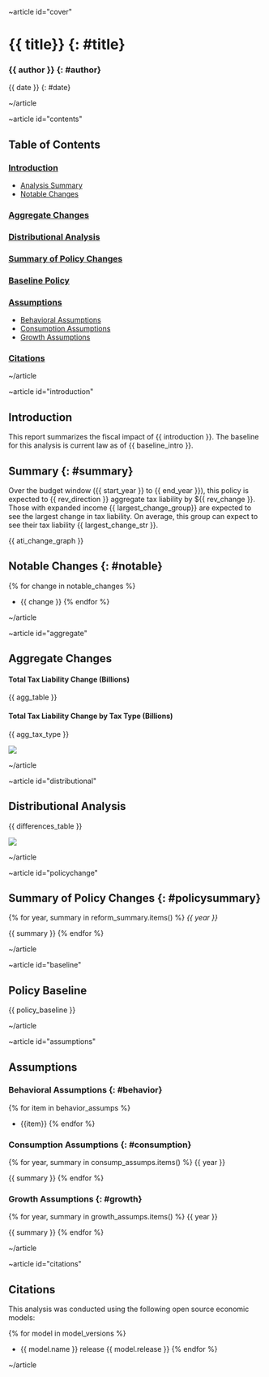 ~article id="cover"

# {{ title}} {: #title}

### {{ author }} {: #author}
{{ date }}
{: #date}

~/article

~article id="contents"

## Table of Contents

### [Introduction](#introduction)
* [Analysis Summary](#summary)
* [Notable Changes](#notable)
### [Aggregate Changes](#aggregate)
### [Distributional Analysis](#distributional)
### [Summary of Policy Changes](#policychange)
### [Baseline Policy](#baseline)
### [Assumptions](#assumptions)
* [Behavioral Assumptions](#behavior)
* [Consumption Assumptions](#consumption)
* [Growth Assumptions](#growth)
### [Citations](#citations)

~/article

~article id="introduction"

## Introduction

This report summarizes the fiscal impact of {{ introduction }}. The baseline for this analysis is current law as of {{ baseline_intro }}.

## Summary {: #summary}

Over the budget window  ({{ start_year }} to {{ end_year }}), this policy is expected to {{ rev_direction }} aggregate tax liability by ${{ rev_change }}. Those with expanded income {{ largest_change_group}} are expected to see the largest change in tax liability. On average, this group can expect to see their tax liability {{ largest_change_str }}.

{{ ati_change_graph }}

## Notable Changes {: #notable}

{% for change in notable_changes %}
* {{ change }}
{% endfor %}

~/article

~article id="aggregate"

## Aggregate Changes

#### Total Tax Liability Change (Billions)

{{ agg_table }}

#### Total Tax Liability Change by Tax Type (Billions)

{{ agg_tax_type }}

<img src="{{ agg_graph }}">

~/article

~article id="distributional"

## Distributional Analysis

{{ differences_table }}

<img src="{{ distribution_graph }}">

~/article

~article id="policychange"

## Summary of Policy Changes {: #policysummary}

{% for year, summary in reform_summary.items() %}
_{{ year }}_

{{ summary }}
{% endfor %}

~/article

~article id="baseline"

## Policy Baseline

{{ policy_baseline }}

~/article

~article id="assumptions"

## Assumptions

### Behavioral Assumptions {: #behavior}

{% for item in behavior_assumps %}
* {{item}}
{% endfor %}

### Consumption Assumptions {: #consumption}

{% for year, summary in consump_assumps.items() %}
{{ year }}

{{ summary }}
{% endfor %}

### Growth Assumptions {: #growth}

{% for year, summary in growth_assumps.items() %}
{{ year }}

{{ summary }}
{% endfor %}

~/article

~article id="citations"

## Citations

This analysis was conducted using the following open source economic models:

{% for model in model_versions %}
* {{ model.name }} release {{ model.release }}
{% endfor %}

~/article